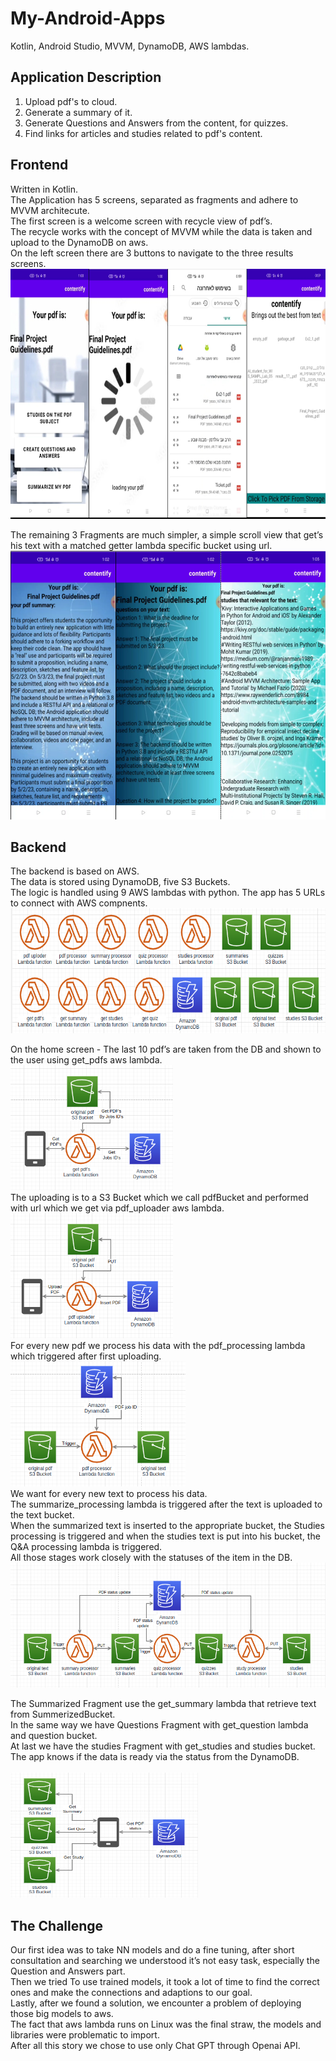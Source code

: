 # My-Android-Apps
Kotlin, Android Studio, MVVM, DynamoDB, AWS lambdas.


## Application Description
1) Upload pdf's to cloud.
2) Generate a summary of it.
3) Generate Questions and Answers from the content, for quizzes.
4) Find links for articles and studies related to pdf's content.


## Frontend
Written in Kotlin.<br/>
The Application has 5 screens, separated as fragments and adhere to MVVM architecute.<br/>
The first screen is a welcome screen with recycle view
of pdf’s.<br/>
The recycle works with the concept of MVVM while the data is taken and
upload to the DynamoDB on aws.<br/>
On the left screen there are 3 buttons to navigate to the three results screens.<br/>
<img
  src="images/home_series.jpg"
  title="4 Fragments connected to pdf handeling"
  style="display: inline-block; margin: 0 auto;" width="808" height="400"><br/>

The remaining 3 Fragments are much simpler, a simple scroll view that get’s his text
with a matched getter lambda specific bucket using url.
<img
  src="images/combined logc.png"
  style="display: inline-block; margin: 0 auto;" width="579" height="430"><br/>

## Backend
The backend is based on AWS.<br/>
The data is stored using DynamoDB, five S3 Buckets.<br/>
The logic is handled using 9 AWS lambdas with python.
The app has 5 URLs to connect with AWS compnents.
<br/><img
  src="images/AWS components review.png"
  style="display: inline-block; margin: 0 auto;" width="600" height="200"><br/>

On the home screen - The last 10 pdf’s are taken from the DB and shown
to the user using get_pdfs aws lambda.
<br/><img
  src="images/Get pdfs.png"
  style="display: inline-block; margin: 0 auto;" width="260" height="200"><br/>
The uploading is to a S3 Bucket which we call pdfBucket and performed with url which we get via pdf_uploader aws lambda.
<br/><img
  src="images/PDF uploader.png"
  style="display: inline-block; margin: 0 auto;" width="260" height="200"><br/>
For every new pdf we process his data with the pdf_processing lambda which triggered after first uploading.
<br/><img
  src="images/PDF process.png"
  style="display: inline-block; margin: 0 auto;" width="280" height="200"><br/>
We want for every new text to process his data.<br/>
The summarize_processing lambda is triggered after the text is uploaded to the text bucket.<br/>
When the summarized text is inserted to the appropriate bucket, the Studies processing
is triggered and when the studies text is put into his bucket, the Q&A processing lambda
is triggered.<br/>All those stages work closely with the statuses of the item in the DB.
<br/><img
  src="images/Logic Process.png"
  style="display: inline-block; margin: 0 auto;" width="520" height="200"><br/>

The Summarized Fragment use the get_summary lambda that retrieve text from SummerizedBucket.<br/>
In the same way we have Questions Fragment with get_question lambda and question bucket.<br/>
At last we have the studies Fragment with get_studies and studies bucket.<br/>
The app knows if the data is ready via the status from the DynamoDB.<br/>
<br/><img
  src="images/Gets logic.png"
  style="display: inline-block; margin: 0 auto;" width="300" height="200"><br/>


## The Challenge
Our first idea was to take NN models and do a fine tuning, after short
consultation and searching we understood it’s not easy task, especially the Question
and Answers part.<br/>
Then we tried To use trained models, it took a lot of time to find the
correct ones and make the connections and adaptions to our goal.<br/>
Lastly, after we found a solution, we encounter a problem of deploying those big models to aws.<br/>
The fact that aws lambda runs on Linux was the final straw, the models and libraries were
problematic to import.<br/>
After all this story we chose to use only Chat GPT through Openai API.
